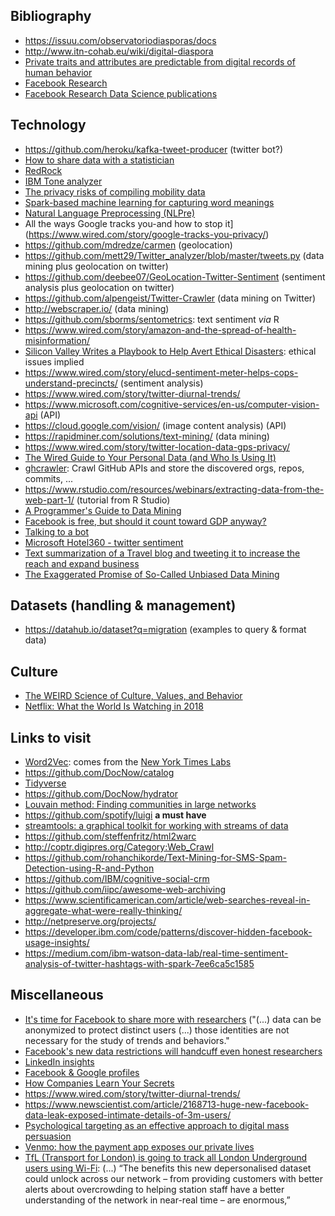 ## Bibliography
* https://issuu.com/observatoriodiasporas/docs
* http://www.itn-cohab.eu/wiki/digital-diaspora
* [Private traits and attributes are predictable from digital records of human behavior](http://www.pnas.org/content/110/15/5802)
* [Facebook Research](https://research.fb.com/)
* [Facebook Research Data Science publications](https://research.fb.com/category/data-science/)

## Technology
* https://github.com/heroku/kafka-tweet-producer  (twitter bot?)
* [How to share data with a statistician](https://github.com/jtleek/datasharing)
* [RedRock](https://github.com/CODAIT/redrock)
* [IBM Tone analyzer](https://github.com/watson-developer-cloud/tone-analyzer-nodejs)
* [The privacy risks of compiling mobility data](http://news.mit.edu/2018/privacy-risks-mobility-data-1207)
* [Spark-based machine learning for capturing word meanings](https://github.com/castanan/w2v)
* [Natural Language Preprocessing (NLPre)](https://github.com/NIHOPA/NLPre/)
* All the ways Google tracks you-and how to stop it](https://www.wired.com/story/google-tracks-you-privacy/)
* https://github.com/mdredze/carmen (geolocation)
* https://github.com/mett29/Twitter_analyzer/blob/master/tweets.py (data mining plus geolocation on twitter)
* https://github.com/deebee07/GeoLocation-Twitter-Sentiment  (sentiment analysis plus geolocation on twitter)
* https://github.com/alpengeist/Twitter-Crawler (data mining on Twitter)
* http://webscraper.io/  (data mining)
* https://github.com/sborms/sentometrics: text sentiment _via_ R
* https://www.wired.com/story/amazon-and-the-spread-of-health-misinformation/
* [Silicon Valley Writes a Playbook to Help Avert Ethical Disasters](https://www.wired.com/story/ethical-os/): ethical issues implied
* https://www.wired.com/story/elucd-sentiment-meter-helps-cops-understand-precincts/ (sentiment analysis)
* https://www.wired.com/story/twitter-diurnal-trends/
* https://www.microsoft.com/cognitive-services/en-us/computer-vision-api  (API)
* https://cloud.google.com/vision/  (image content analysis) (API)
* https://rapidminer.com/solutions/text-mining/  (data mining)
* https://www.wired.com/story/twitter-location-data-gps-privacy/
* [The Wired Guide to Your Personal Data (and Who Is Using It)](https://www.wired.com/story/wired-guide-personal-data-collection/)
* [ghcrawler](https://github.com/Microsoft/ghcrawler): Crawl GitHub APIs and store the discovered orgs, repos, commits, ... 
* https://www.rstudio.com/resources/webinars/extracting-data-from-the-web-part-1/  (tutorial from R Studio)
* [A Programmer's Guide to Data Mining](http://guidetodatamining.com/)
* [Facebook is free, but should it count toward GDP anyway?](http://news.mit.edu/2019/online-tools-facebook-count-toward-gdp-0326)
* [Talking to a bot](https://www.technologyreview.com/s/611655/how-to-tell-if-youre-talking-to-a-bot/)
* [Microsoft Hotel360 - twitter sentiment](https://github.com/Microsoft/SmartHotel360-Sentiment-Analysis-App)
* [Text summarization of a Travel blog and tweeting it to increase the reach and expand business](https://github.com/IBM/tweet-news-summary)
* [The Exaggerated Promise of So-Called Unbiased Data Mining](https://www.wired.com/story/the-exaggerated-promise-of-data-mining/)

## Datasets (handling & management)
* https://datahub.io/dataset?q=migration  (examples to query & format data)

## Culture
* [The WEIRD Science of Culture, Values, and Behavior](https://www.psychologicalscience.org/observer/the-weird-science-of-culture-values-and-behavior?kbid=88472)
* [Netflix: What the World Is Watching in 2018](https://www.highspeedinternet.com/resources/netflix-what-the-world-is-watching-in-2018/#methodology)

## Links to visit
* [Word2Vec](https://code.google.com/archive/p/word2vec/): comes from the [New York Times Labs](http://nytlabs.com/)
* https://github.com/DocNow/catalog
* [Tidyverse](https://www.tidyverse.org/)
* https://github.com/DocNow/hydrator
* [Louvain method: Finding communities in large networks](https://sites.google.com/site/findcommunities/)
* https://github.com/spotify/luigi  **a must have**
* [streamtools: a graphical toolkit for working with streams of data](https://github.com/nytlabs/streamtools)
* https://github.com/steffenfritz/html2warc
* http://coptr.digipres.org/Category:Web_Crawl
* https://github.com/rohanchikorde/Text-Mining-for-SMS-Spam-Detection-using-R-and-Python
* https://github.com/IBM/cognitive-social-crm
* https://github.com/iipc/awesome-web-archiving
* https://www.scientificamerican.com/article/web-searches-reveal-in-aggregate-what-were-really-thinking/
* http://netpreserve.org/projects/
* https://developer.ibm.com/code/patterns/discover-hidden-facebook-usage-insights/
* https://medium.com/ibm-watson-data-lab/real-time-sentiment-analysis-of-twitter-hashtags-with-spark-7ee6ca5c1585

## Miscellaneous 
* [It's time for Facebook to share more with researchers](https://www.wired.com/story/its-time-for-facebook-to-share-more-data-with-researchers/)  ("(...) data can be anonymized to protect distinct users (...) those identities are not necessary for the study of trends and behaviors."
* [Facebook's new data restrictions will handcuff even honest researchers](https://www.wired.com/story/fb-data-restrictions-hobble-researchers/)
* [LinkedIn insights](https://specialedition.linkedin.com/details)
* [Facebook & Google profiles](https://www.theguardian.com/commentisfree/2018/mar/28/all-the-data-facebook-google-has-on-you-privacy)
* [How Companies Learn Your Secrets](https://www.nytimes.com/2012/02/19/magazine/shopping-habits.html?pagewanted=1&_r=1&hp)
* https://www.wired.com/story/twitter-diurnal-trends/
* https://www.newscientist.com/article/2168713-huge-new-facebook-data-leak-exposed-intimate-details-of-3m-users/
* [Psychological targeting as an effective approach to digital mass persuasion](http://www.pnas.org/content/early/2017/11/07/1710966114)
* [Venmo: how the payment app exposes our private lives](https://www.theguardian.com/world/2018/jul/17/venmo-payments-app-default-privacy-settings-public-information)
* [TfL (Transport for London) is going to track all London Underground users using Wi-Fi](https://www.wired.co.uk/article/london-underground-wifi-tracking): (...) “The benefits this new depersonalised dataset could unlock across our network – from providing customers with better alerts about overcrowding to helping station staff have a better understanding of the network in near-real time – are enormous,”

